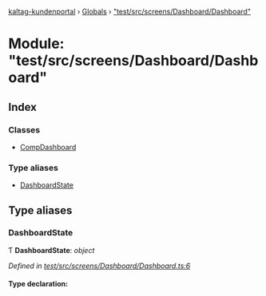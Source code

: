 [kaltag-kundenportal](../README.md) › [Globals](../globals.md) › ["test/src/screens/Dashboard/Dashboard"](_test_src_screens_dashboard_dashboard_.md)

# Module: "test/src/screens/Dashboard/Dashboard"

## Index

### Classes

* [CompDashboard](../classes/_test_src_screens_dashboard_dashboard_.compdashboard.md)

### Type aliases

* [DashboardState](_test_src_screens_dashboard_dashboard_.md#dashboardstate)

## Type aliases

###  DashboardState

Ƭ **DashboardState**: *object*

*Defined in [test/src/screens/Dashboard/Dashboard.ts:6](https://github.com/fopsdev/ovl/blob/d5eec59/test/src/screens/Dashboard/Dashboard.ts#L6)*

#### Type declaration:
